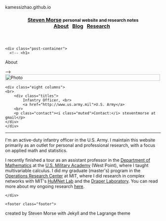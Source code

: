 kamessizhao.github.io


<!doctype html>
<html>

<head>

  <title>
    
      About | Steven Morse
    
  </title>

  <meta name="viewport" content="width=device-width, initial-scale=1">

  <link rel="stylesheet" href="https://stmorse.github.io/css/main.css">
  <link rel="stylesheet" href="https://stmorse.github.io/css/syntax.css">
  <link rel="stylesheet" href="https://fonts.googleapis.com/css?family=PT+Serif:400,400italic,700%7CPT+Sans:400">
  <link rel="stylesheet" href="https://fonts.googleapis.com/css?family=Source+Code+Pro">
  <link rel="stylesheet" href="https://fonts.googleapis.com/css?family=Roboto+Mono">
  <link rel="stylesheet" href="https://fonts.googleapis.com/css?family=Raleway">
  <link rel="stylesheet" href="https://fonts.googleapis.com/css?family=Josefin+Sans">
  <link rel="stylesheet" href="https://fonts.googleapis.com/css?family=Lora">
  <link rel="stylesheet" href="https://cdnjs.cloudflare.com/ajax/libs/font-awesome/4.6.3/css/font-awesome.min.css">

  <script type="text/x-mathjax-config">
    MathJax.Hub.Config({
      TeX: { equationNumbers: { autoNumber: "AMS" } }
    });
  </script>

  <script type="text/javascript" async
    src="https://cdn.mathjax.org/mathjax/latest/MathJax.js?config=TeX-MML-AM_CHTML">
  </script>

  <!-- <script>
  (function(i,s,o,g,r,a,m){i['GoogleAnalyticsObject']=r;i[r]=i[r]||function(){
  (i[r].q=i[r].q||[]).push(arguments)},i[r].l=1*new Date();a=s.createElement(o),
  m=s.getElementsByTagName(o)[0];a.async=1;a.src=g;m.parentNode.insertBefore(a,m)
  })(window,document,'script','https://www.google-analytics.com/analytics.js','ga');

  ga('create', 'UA-80213386-1', 'auto');
  ga('send', 'pageview');

</script>
 -->

<script>
  (function(i,s,o,g,r,a,m){i['GoogleAnalyticsObject']=r;i[r]=i[r]||function(){
  (i[r].q=i[r].q||[]).push(arguments)},i[r].l=1*new Date();a=s.createElement(o),
  m=s.getElementsByTagName(o)[0];a.async=1;a.src=g;m.parentNode.insertBefore(a,m)
  })(window,document,'script','https://www.google-analytics.com/analytics.js','ga');

  ga('create', 'UA-92764728-1', 'auto');
  ga('send', 'pageview');

</script>


</head>


<body>

  <div class="container">
    <header class="masthead">
  <h3 class="masthead-title">
    <a href="https://stmorse.github.io/">Steven Morse</a>
    <small class="masthead-subtitle">personal website and research notes</small>
    <div class="menu">
  <div class="menu-content">
    <a href="https://stmorse.github.io/index.html">About</a>&nbsp;&nbsp;
    <a href="https://stmorse.github.io/blog.html">Blog</a>&nbsp;&nbsp;
    <a href="https://stmorse.github.io/research.html">Research</a>&nbsp;&nbsp;
    <!-- <a href="https://stmorse.github.io/docs/cv.pdf">CV</a> -->
  </div>
  <div class="social-icons">
    <a href="https://twitter.com/thestevemo"><i class="fa fa-twitter" aria-hidden="true" target="_blank"></i></a>
    <a href="https://github.com/stmorse"><i class="fa fa-github" aria-hidden="true" target="_blank"></i></a>
    <a href="https://linkedin.com/in/steventmorse"><i class="fa fa-linkedin" aria-hidden="true" target="_blank"></i></a>
<!--     <a href="mailto:steventmorse@gmail.com"><i class="fa fa-envelope" aria-hidden="true" target="_blank"></i></a> -->
  </div>
</div>

  </h3>
</header>


    <div class="post-container">
      <!-- <h1>
  About
</h1> -->

<div class="row">
    <div class="four columns">
        <img align="left" src="https://stmorse.github.io/images/me.jpg" alt="Photo" width="100%">
    </div>

    <div class="eight columns">
	<br>
        <div class="titles">
            Infantry Officer, <br>
            <a href="http://www.us.army.mil">U.S. Army</a>
	    <br>	
	    <p class="contact"><i class="muted">Contact:</i> steventmorse at gmail</p>
	</div>
    </div>
</div>

<hr>

<p>I'm an active-duty infantry officer in the U.S. Army.  I maintain this website primarily as an outlet for personal and professional research, with a focus on applied math and statistics. </p>

<p>I recently finished a tour as an assistant professor in the <a href="http://www.usma.edu/math">Department of Mathematics</a> at the <a href="http://www.usma.edu">U.S. Military Academy</a> (West Point), where I taught multivariable calculus.  I did my graduate (master's) program in the <a href="http://orc.mit.edu">Operations Research Center</a> at MIT, where I did research in complex networks with MIT's <a href="http://humnet.mit.edu">HuMNet Lab</a> and the <a href="http://www.draper.com">Draper Laboratory</a>.  You can read more about my ongoing research <a href="https://stmorse.github.io/research.html">here</a>.</p>


    </div>

    <footer class="footer">
  <a href="https://twitter.com/thestevemo"><i class="fa fa-twitter" aria-hidden="true" target="_blank"></i></a>
  <a href="https://github.com/stmorse"><i class="fa fa-github" aria-hidden="true" target="_blank"></i></a>
  <a href="https://linkedin.com/in/steventmorse"><i class="fa fa-linkedin" aria-hidden="true" target="_blank"></i></a>
  <a href="mailto:steventmorse@gmail.com"><i class="fa fa-envelope" aria-hidden="true" target="_blank"></i></a>
  <div class="post-date">
    created by Steven Morse with Jekyll and the Lagrange theme
  </div>
</footer>


  </div>

</body>
</html>
